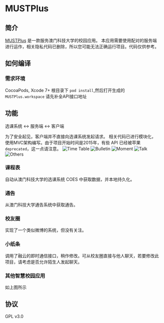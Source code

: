 # MUSTPlus
## 简介
[MUSTPlus](https://must.plus) 是一款服务澳门科技大学的校园应用。
本应用需要使用配对的服务端进行运作，相关隐私代码已删除，所以您可能无法正确运行项目。代码仅供参考。

## 如何编译
### 需求环境
CocoaPods, Xcode 7+
根目录下 `pod install`,然后打开生成的`MUSTPlus.workspace`
请先补全API接口地址

## 功能
选课系统 <-> 服务端 <-> 客户端

为了安全起见，客户端并不直接向选课系统发起请求。
相关代码已进行模块化，使用MVC架构编写。由于项目开始时间是2015年，有些 API 已经被苹果 `deprecated`，这一点请注意。
![Time Table](https://github.com/MUSTPlus/MUSTPlus/raw/master/preview1.png)
![Bulletin](https://github.com/MUSTPlus/MUSTPlus/raw/master/preview2.png)
![Moment](https://github.com/MUSTPlus/MUSTPlus/raw/master/preview3.png)
![Talk](https://github.com/MUSTPlus/MUSTPlus/raw/master/preview4.png)
![Others](https://github.com/MUSTPlus/MUSTPlus/raw/master/preview5.png)

### 课程表
自动从澳门科技大学的选课系统 COES 中获取数据，并本地持久化。

### 通告
从澳门科技大学通告系统中获取通告。

### 校友圈
实现了一个类似微博的系统，但没有关注。

### 小纸条
调用了融云的即时通信接口，稍作修改。可从校友圈直接与他人聊天，若要修改此项目，请考虑是否允许陌生人发起聊天。

### 其他智慧校园应用
如上图所示

## 协议
GPL v3.0

